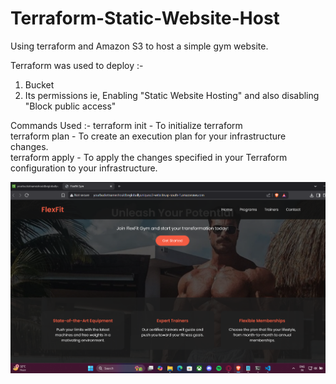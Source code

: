 # Terraform-Static-Website-Host
Using terraform and Amazon S3 to host a simple gym website.

Terraform was used to deploy :-
1) Bucket
2) Its permissions ie, Enabling "Static Website Hosting" and also disabling "Block public access"

Commands Used :- 
terraform init - To initialize terraform  
terraform plan - To create an execution plan for your infrastructure changes.  
terraform apply - To apply the changes specified in your Terraform configuration to your infrastructure.

![pic](static_site)

